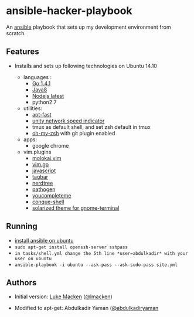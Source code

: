 ansible-hacker-playbook
=======================

An [ansible](http://ansible.cc) playbook that sets up my development environment from scratch.

Features
--------

- Installs and sets up following technologies on Ubuntu 14.10

  - languages :
    - [Go 1.4.1](https://storage.googleapis.com/golang/go1.4.1.linux-amd64.tar.gz)
    - [Java8](ppa:webupd8team/java)
    - [Nodejs latest](https://deb.nodesource.com/setup)
    - python2.7
  - utilities:
    - [apt-fast](ppa:saiarcot895/myppa)
    - [unity network speed indicator](ppa:nilarimogard/webupd8)
    - tmux as default shell, and set zsh default in tmux
    - [oh-my-zsh](https://github.com/robbyrussell/oh-my-zsh) with git plugin enabled
  - apps:
    - google chrome
  - vim.plugins
    - [molokai.vim](https://github.com/fatih/molokai.git)
    - [vim.go](https://github.com/fatih/vim-go.git)
    - [javascript](https://github.com/pangloss/vim-javascript.git)
    - [tagbar](https://github.com/majutsushi/tagbar.git)
    - [nerdtree](https://github.com/scrooloose/nerdtree.git)
    - [pathogen](https://tpo.pe/pathogen.vim)
    - [youcompleteme](https://github.com/Valloric/YouCompleteMe.git)
    - [conque-shell](https://github.com/eternnoir/Conque-Shell.git)
    - [solarized theme for gnome-terminal](git@github.com:Anthony25/gnome-terminal-colors-solarized.git)

Running
-------

- [install ansible on ubuntu](http://docs.ansible.com/intro_installation.html#latest-releases-via-apt-ubuntu)
- `sudo apt-get install openssh-server sshpass`
- `in tasks/shell.yml change the 5th line *user=abdulkadir* with your user on ubuntu`
- `ansible-playbook -i ubuntu --ask-pass --ask-sudo-pass site.yml`

Authors
-------
- Initial version: [Luke Macken](http://lewk.org) ([@lmacken](http://twitter.com/lmacken))

- Modified to apt-get: Abdulkadir Yaman ([@abdulkadiryaman](http://twitter.com/abdulkadiryaman)
